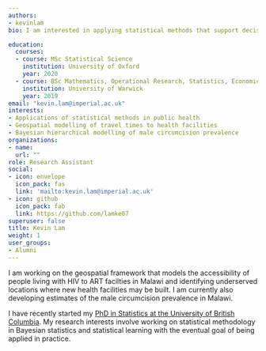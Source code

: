```yaml
---
authors:
- kevinlam
bio: I am interested in applying statistical methods that support decision making for health ministries, involving the use of geospatial, survey, and health programme data.

education:
  courses:
  - course: MSc Statistical Science
    institution: University of Oxford
    year: 2020
  - course: BSc Mathematics, Operational Research, Statistics, Economics
    institution: University of Warwick
    year: 2019
email: "kevin.lam@imperial.ac.uk"
interests:
- Applications of statistical methods in public health
- Geospatial modelling of travel times to health facilities
- Bayesian hierarchical modelling of male circumcision prevalence
organizations:
- name: 
  url: ""
role: Research Assistant
social:
- icon: envelope
  icon_pack: fas
  link: 'mailto:kevin.lam@imperial.ac.uk'
- icon: github
  icon_pack: fab
  link: https://github.com/lamke07
superuser: false
title: Kevin Lam
weight: 1
user_groups:
- Alumni
---
```


I am working on the geospatial framework that models the accessibility of people living with HIV to ART facilties in Malawi and identifying underserved locations where new health facilities may be built. I am currently also developing estimates of the male circumcision prevalence in Malawi.

I have recently started my [PhD in Statistics at the University of British Columbia](https://www.stat.ubc.ca/). My research interests involve working on statistical methodology in Bayesian statistics and statistical learning with the eventual goal of being applied in practice.
